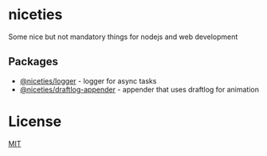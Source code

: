 # niceties

Some nice but not mandatory things for nodejs and web development

## Packages

- [@niceties/logger](./logger/README.md) - logger for async tasks
- [@niceties/draftlog-appender](./draftlog-appender/README.md) - appender that uses draftlog for animation

# License
[MIT](./LICENSE)
